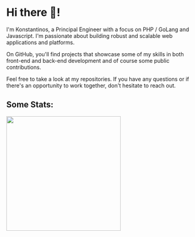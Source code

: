 # Hi there 👋!


I'm Konstantinos, a Principal Engineer with a focus on PHP / GoLang and Javascript. I'm passionate about building robust and scalable web applications and platforms.

On GitHub, you'll find projects that showcase some of my skills in both front-end and back-end development and of course some public contributions. 

Feel free to take a look at my repositories. If you have any questions or if there's an opportunity to work together, don't hesitate to reach out.



## Some Stats:

<a href="https://konstantinos.top/">
  <img height=300 align="center" src="https://github-readme-stats.vercel.app/api/top-langs?username=konstantinosbotonakis&layout=compact&langs_count=20&card_width=320" />
</a>
